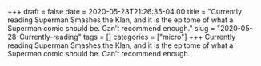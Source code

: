 +++draft = falsedate = 2020-05-28T21:26:35-04:00title = "Currently reading Superman Smashes the Klan, and it is the epitome of what a Superman comic should be. Can’t recommend enough."slug = "2020-05-28-Currently-reading"tags = []categories = ["micro"]+++Currently reading Superman Smashes the Klan, and it is the epitome of what a Superman comic should be. Can’t recommend enough.